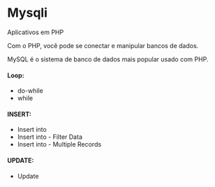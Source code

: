 # Mysqli
Aplicativos em PHP

Com o PHP, você pode se conectar e manipular bancos de dados.

MySQL é o sistema de banco de dados mais popular usado com PHP.


#### Loop:

* do-while
* while

#### INSERT:

* Insert into
* Insert into - Filter Data
* Insert into - Multiple Records

#### UPDATE:

* Update

